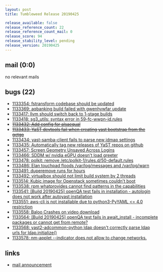 ```yaml
---
layout: post
title: Tumbleweed Release 20190425

release_available: false
release_reference_count: 22
release_reference_count_mail: 0
release_score: 94
release_stability_level: pending
release_version: 20190425
---
```


## mail (0:0)

no relevant mails

## bugs (22)

<!--more-->

- [1133354: fstransform codebase should be updated](https://bugzilla.opensuse.org/show_bug.cgi?id=1133354)
- [1133369: aqbanking build failed with gwenhywfar update](https://bugzilla.opensuse.org/show_bug.cgi?id=1133369)
- [1133417: llvm should switch back to 1-stage builds](https://bugzilla.opensuse.org/show_bug.cgi?id=1133417)
- [1133418: sg3_utils: syntax error in 59-fc-wwpn-id.rules](https://bugzilla.opensuse.org/show_bug.cgi?id=1133418)
- ~~[1133432: Add config for alsaequal](https://bugzilla.opensuse.org/show_bug.cgi?id=1133432)~~
- ~~[1133433: YaST devtools fail when creating yast bootstrap from the getgo](https://bugzilla.opensuse.org/show_bug.cgi?id=1133433)~~
- [1133434: yast-samba-client fails to parse new idmap settings](https://bugzilla.opensuse.org/show_bug.cgi?id=1133434)
- [1133435: Automatically tag new releases of YaST repos on github](https://bugzilla.opensuse.org/show_bug.cgi?id=1133435)
- [1133457: Screen Geometry Unsaved Across Logins](https://bugzilla.opensuse.org/show_bug.cgi?id=1133457)
- [1133466: SDDM w/ nvidia eGPU doesn't load greeter](https://bugzilla.opensuse.org/show_bug.cgi?id=1133466)
- [1133478: polkit: remove /etc/polkit-1/rules.d/50-default.rules](https://bugzilla.opensuse.org/show_bug.cgi?id=1133478)
- [1133486: Elan touchpad floods /var/log/messages and /var/log/warn](https://bugzilla.opensuse.org/show_bug.cgi?id=1133486)
- [1133491: duperemove runs for hours](https://bugzilla.opensuse.org/show_bug.cgi?id=1133491)
- [1133492: virtualbox should not limit build system by 2 threads](https://bugzilla.opensuse.org/show_bug.cgi?id=1133492)
- [1133514: Kubic image for Openstack sometimes couldn't boot](https://bugzilla.opensuse.org/show_bug.cgi?id=1133514)
- [1133538: rpm whatprovides cannot find patterns in the capabilities](https://bugzilla.opensuse.org/show_bug.cgi?id=1133538)
- [1133541: \[Build 20190425\] openQA test fails in installation - autologin does not work after autoyast installation](https://bugzilla.opensuse.org/show_bug.cgi?id=1133541)
- [1133551: aws-cli is not installable due to python3-PyYAML <= 4.0 restriction](https://bugzilla.opensuse.org/show_bug.cgi?id=1133551)
- [1133558: Baloo Crashes on video download](https://bugzilla.opensuse.org/show_bug.cgi?id=1133558)
- [1133564: \[Build 20190425\] openQA test fails in await_install - incomplete packages or cannot get from remote?](https://bugzilla.opensuse.org/show_bug.cgi?id=1133564)
- [1133568: yast2-adcommon-python ldap doesn't correctly parse ldap urls for ldap.initialize()](https://bugzilla.opensuse.org/show_bug.cgi?id=1133568)
- [1133578: nm-applet --indicator does not allow to change networks.](https://bugzilla.opensuse.org/show_bug.cgi?id=1133578)



## links

- [mail announcement](https://lists.opensuse.org/opensuse-factory/2019-04/msg00409.html)
